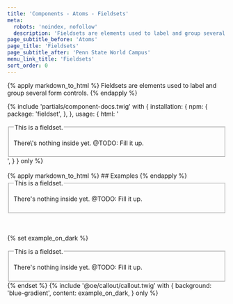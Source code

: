```yaml
---
title: 'Components - Atoms - Fieldsets'
meta:
  robots: 'noindex, nofollow'
  description: 'Fieldsets are elements used to label and group several form controls.'
page_subtitle_before: 'Atoms'
page_title: 'Fieldsets'
page_subtitle_after: 'Penn State World Campus'
menu_link_title: 'Fieldsets'
sort_order: 0
---
```

{% apply markdown_to_html %}
  Fieldsets are elements used to label and group several form controls.
{% endapply %}

{% include 'partials/component-docs.twig' with {
  installation: {
    npm: {
      package: 'fieldset',
    },
  },
  usage: {
    html: '<fieldset>
  <legend>This is a fieldset.</legend>
  <p>There\'s nothing inside yet. @TODO: Fill it up.</p>
</fieldset>',
  }
} only %}

<br>
<br>
{% apply markdown_to_html %}
  ## Examples
{% endapply %}

<fieldset>
  <legend>This is a fieldset.</legend>
  <p>There's nothing inside yet. @TODO: Fill it up.</p>
</fieldset>
<br>
<br>

{% set example_on_dark %}
<fieldset>
  <legend>This is a fieldset.</legend>
  <p>There's nothing inside yet. @TODO: Fill it up.</p>
</fieldset>
{% endset %}
{% include '@oe/callout/callout.twig' with {
  background: 'blue-gradient',
  content: example_on_dark,
} only %}